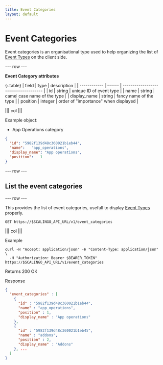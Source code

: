 ```yaml
---
title: Event Categories
layout: default
---
```


# Event Categories

Event categories is an organisational type used to help organizing the list of
[Event Types](/event_types) on the client side.

--- row ---

**Event Category attributes**

{:.table}
| field        | type    | description                           |
| ------------ | ------  | ------------------------------------- |
| id           | string  | unique ID of event type               |
| name         | string  | camel case name of the type           |
| display_name | string  | fancy name of the type                |
| position     | integer | order of "importance" when displayed  |

||| col |||

Example object:

* App Operations category

```json
{
  "id": "5982f139d48c360021b1eb44",
  "name":	"app_operations",
  "display_name": "App operations",
  "position":	1
}
```

--- row ---

## List the event categories

--- row ---

This provides the list of event categories, usefull to display [Event Types](/event_types) properly.

`GET https://$SCALINGO_API_URL/v1/event_categories`

||| col |||

Example

```shell
curl -H "Accept: application/json" -H "Content-Type: application/json" \
  -H "Authorization: Bearer $BEARER_TOKEN" https://$SCALINGO_API_URL/v1/event_categories
```

Returns 200 OK

Response

```json
{
  "event_categories" : [
    {
      "id" : "5982f139d48c360021b1eb44",
      "name" : "app_operations",
      "position" : 1,
      "display_name" : "App operations"
    },
    {
      "id" : "5982f139d48c360021b1eb45",
      "name" : "addons",
      "position" : 2,
      "display_name" : "Addons"
    }, ...
  ]
}
```
